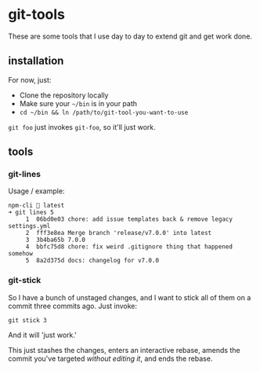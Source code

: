 # git-tools

These are some tools that I use day to day to extend git and get work done.

## installation

For now, just:

* Clone the repository locally
* Make sure your `~/bin` is in your path
* `cd ~/bin && ln /path/to/git-tool-you-want-to-use`

`git foo` just invokes `git-foo`, so it'll just work.

## tools

### git-lines

Usage / example:

```
npm-cli  latest
➜ git lines 5
     1	06bd0e03 chore: add issue templates back & remove legacy settings.yml
     2	fff3e8ea Merge branch 'release/v7.0.0' into latest
     3	3b4ba65b 7.0.0
     4	bbfc75d8 chore: fix weird .gitignore thing that happened somehow
     5	8a2d375d docs: changelog for v7.0.0
```

### git-stick

So I have a bunch of unstaged changes, and I want to stick all of them on a commit three commits ago.  Just invoke:

`git stick 3`

And it will 'just work.'

This just stashes the changes, enters an interactive rebase, amends the commit you've targeted _without editing it_, and ends the rebase.
